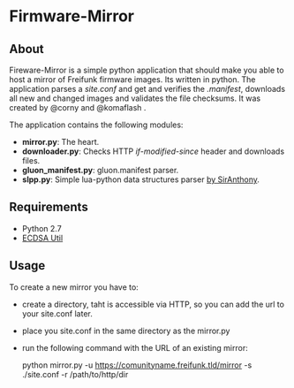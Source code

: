 # Firmware-Mirror

## About

Fireware-Mirror is a simple python application that should make you able to host a mirror of Freifunk firmware images. Its written in python. The application parses a _site.conf_ and get and verifies the _.manifest_, downloads all new and changed images and validates the file checksums. It was created by @corny and @komaflash .

The application contains the following modules:
* __mirror.py__: The heart.
* __downloader.py__: Checks HTTP _if-modified-since_ header and downloads files.
* __gluon_manifest.py__: gluon.manifest parser.
* __slpp.py__: Simple lua-python data structures parser [by SirAnthony](https://github.com/SirAnthony/slpp).

## Requirements

* Python 2.7
* [ECDSA Util](https://github.com/tcatm/ecdsautils)

## Usage

To create a new mirror you have to:
* create a directory, taht is accessible via HTTP, so you can add the url to your site.conf later.
* place you site.conf in the same directory as the mirror.py
* run the following command with the URL of an existing mirror:

    python mirror.py -u https://comunityname.freifunk.tld/mirror -s ./site.conf -r /path/to/http/dir


